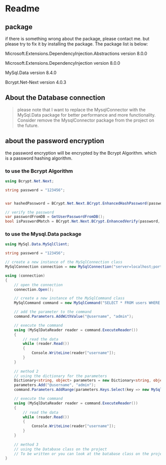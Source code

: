 ﻿# Readme

## package

if there is something wrong about the package, please contact me. but please try to fix it by installing the package.
The package list is below:

Microsoft.Extensions.DependencyInjection.Abstractions version 8.0.0

Microsoft.Extensions.DependencyInjection version 8.0.0

MySql.Data version 8.4.0

Bcrypt.Net-Next version 4.0.3


## About the Database connection

> please note that I want to replace the MysqlConnector with the MySql.Data package for better performance  and more functionality.
> Consider remove the MysqlConnector package from the project on the future.


## about the password encryption

the password encryption will be encrypted by the Bcrypt Algorithm. which is a password hashing algorithm.

### to use the Bcrypt Algorithm

```csharp
using Bcrypt.Net.Next;

string password = "123456";


var hashedPassword = BCrypt.Net.Next.BCrypt.EnhancedHashPassword(password);

// verify the password
var passwordFromDB = GetUserPasswordFromDB();
bool isPasswordMatch = BCrypt.Net.Next.BCrypt.EnhancedVerify(password, passwordFromDB);
```

### to use the Mysql.Data package

```csharp
using MySql.Data.MySqlClient;

string password = "123456";

// create a new instance of the MySqlConnection class
MySqlConnection connection = new MySqlConnection("server=localhost;port=3306;user id=root; password=;database=itp4915m_se1d_group4;charset=utf8;");

using (connection)
{
    // open the connection
    connection.Open();

    // create a new instance of the MySqlCommand class
    MySqlCommand command = new MySqlCommand("SELECT * FROM users WHERE username = @username", connection);

    // add the parameter to the command
    command.Parameters.AddWithValue("@username", "admin");

    // execute the command
    using (MySqlDataReader reader = command.ExecuteReader())
    {
        // read the data
        while (reader.Read())
        {
            Console.WriteLine(reader["username"]);
        }
    }
    
    // method 2
    // using the dictionary for the parameters
    Dictionary<string, object> parameters = new Dictionary<string, object>();
    parameters.Add("@username", "admin");
    command.Parameters.AddRange(parameters.Keys.Select(key => new MySqlParameter(key, parameters[key])).ToArray());

    // execute the command
    using (MySqlDataReader reader = command.ExecuteReader())
    {
        // read the data
        while (reader.Read())
        {
            Console.WriteLine(reader["username"]);
        }
    }
    
    // method 3
    // using the Database class on the project
    // To be written or you can look at the batabase class on the project
}
```
